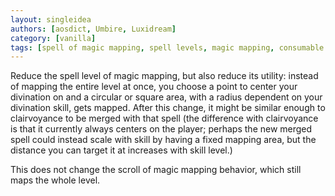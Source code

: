 ```yaml
---
layout: singleidea
authors: [aosdict, Umbire, Luxidream]
category: [vanilla]
tags: [spell of magic mapping, spell levels, magic mapping, consumable renewable principle, spell of clairvoyance, skill scaling]
---
```

Reduce the spell level of magic mapping, but also reduce its utility: instead of
mapping the entire level at once, you choose a point to center your divination
on and a circular or square area, with a radius dependent on your divination
skill, gets mapped. After this change, it might be similar enough to
clairvoyance to be merged with that spell (the difference with clairvoyance is
that it currently always centers on the player; perhaps the new merged spell
could instead scale with skill by having a fixed mapping area, but the distance
you can target it at increases with skill level.)

This does not change the scroll of magic mapping behavior, which still maps the
whole level.
